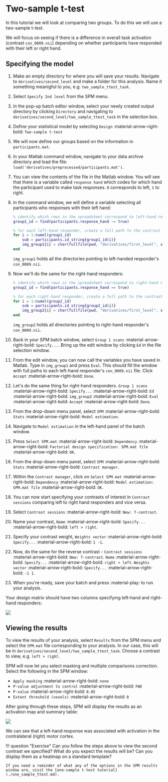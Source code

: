 # Two-sample t-test

In this tutorial we will look at comparing two groups. To do this we will use a two-sample t-test.

We will focus on seeing if there is a difference in overall task activation (contrast `con_0009.nii`) depending on whether participants have responded with their left or right hand. 

## Specifying the model

1. Make an empty directory for where you will save your results. Navigate to `derivatives/second_level` and make a folder for this analysis. Name it something meanigful to you, e.g. `two_sample_ttest_task`. 
2. Select `Specify 2nd level` from the SPM menu. 
3. In the pop-up batch editor window, select your newly created output directory by clicking `Directory` and navigating to `derivatives/second_level/two_sample_ttest_task` in the selection box.
4. Define your statistical model by selecting `Design` :material-arrow-right-bold: `Two-sample t-test`
5. We will now define our groups based on the information in `participants.mat`. 
6. In your Matlab command window, navigate to your data archive directory and load the file: `load('derivatives/preprocessed/participants.mat')`.
7. You can view the contents of the file in the Matlab window. You will see that there is a variable called `response hand` which codes for which hand the participant used to make task responses. `0` corresponds to left, `1` to right. 
8. In the command window, we will define a variable selecting all participants who responses with their left hand:

    ```Matlab
    % identify which rows in the spreadsheet correspond to left-hand responders
    group1_id = find(participants.response_hand ~= true)

    % for each left-hand responder, create a full path to the contrast exploring task effects (con_0009.nii)
    for i = 1:numel(group1_id)
        sub = participants.id_string{group1_id(i)}
        img_group1{i} = char(fullfile(pwd, "derivatives/first_level", sub, "con_0009.nii"))
    end
    ```

    `img_group1` holds all the directories pointing to left-handed responder's `con_0009.nii`. 

9. Now we'll do the same for the right-hand responders:

    ```Matlab
    % identify which rows in the spreadsheet correspond to right-hand responders
    group2_id = find(participants.response_hand == true)

    % for each right-hand responder, create a full path to the contrast exploring task effects (con_0009.nii)
    for i = 1:numel(group2_id)
        sub = participants.id_string{group2_id(i)}
        img_group2{i} = char(fullfile(pwd, "derivatives/first_level", sub, "con_0009.nii"))
    end
    ```

    `img_group2` holds all directories pointing to right-hand responder's `con_0009.nii`.

10. Back in your SPM batch window, select `Group 1 scans` :material-arrow-right-bold: `Specify...`. Bring up the edit window by clicking `Ed` in the file selection window. 
11. From the edit window, you can now call the variables you have saved in Matlab. Type in `img_group1` and press `Eval`. This should fill the window with full paths to each left-hand responder's `con_0009.nii` file. Click `Accept` :material-arrow-right-bold: `Done`.
12. Let's do the same thing for right-hand responders. `Group 1 scans` :material-arrow-right-bold: `Specify...` :material-arrow-right-bold: `Ed` :material-arrow-right-bold: `img_group2` :material-arrow-right-bold: `Eval` :material-arrow-right-bold: `Accept` :material-arrow-right-bold: `Done`.
13. From the drop-down menu panel, select `SPM` :material-arrow-right-bold: `Stats` :material-arrow-right-bold: `Model estimation`. 
14. Navigate to `Model estimation` in the left-hand panel of the batch window. 
15. Press `Select SPM.mat` :material-arrow-right-bold: `Dependency` :material-arrow-right-bold: `Factorial design specification: SPM.mat file` :material-arrow-right-bold: `OK`. 
16. From the drop-down menu panel, select `SPM` :material-arrow-right-bold: `Stats` :material-arrow-right-bold: `Contrast manager`. 
17. Within the `Contrast manager`, click on `Select SPM.mat` :material-arrow-right-bold: `Dependency` :material-arrow-right-bold: `Model estimation: SPM.mat file` :material-arrow-right-bold: `OK`. 
18. You can now start specifying your contrasts of interest in `Contrast sessions` comparing left to right hand responders and vice versa. 
19. Select `Contrast sessions` :material-arrow-right-bold: `New: T-contrast`.
14. Name your contrast, `Name` :material-arrow-right-bold: `Specify...` :material-arrow-right-bold: `left > right`.
15. Specify your contrast weight, `Weights vector` :material-arrow-right-bold: `Specify...` :material-arrow-right-bold: `1 -1`. 
16. Now, do the same for the reverse contrast - `Contrast sessions` :material-arrow-right-bold: `New: T-contrast`. `Name` :material-arrow-right-bold: `Specify...` :material-arrow-right-bold: `right > left`. `Weights vector` :material-arrow-right-bold: `Specify...` :material-arrow-right-bold: `-1 1`. 
17. When you're ready, save your batch and press :material-play: to run your analysis.

Your design matrix should have two columns specifying left-hand and right-hand responders:

![](../../../assets/figures/tutorials/fmri/group/semantic_two_sample_ttest_design_matrix.png)

## Viewing the results

To view the results of your analysis, select `Results` from the SPM menu and select the `SPM.mat` file corresponding to your analysis. In our case, this will be in `derivatives/second_level/two_sample_ttest_task`. Choose a contrast to view, e.g. `left > right`. 

SPM will now let you select masking and multiple comparisons correction. Select the following in the SPM window:

- `Apply masking` :material-arrow-right-bold: `none`
- `P-value adjustment to control` :material-arrow-right-bold: `FWE`
- `P-value` :material-arrow-right-bold: `0.05`
- `Extent threshold (voxels)` :material-arrow-right-bold: `0`

After going through these steps, SPM will display the results as an activation map and summary table: 

![](../../../assets/figures/tutorials/fmri/group/semantic_two_sample_ttest_results.png)

We can see that a left-hand response was associated with activation in the  contralateral (right) motor cortex. 

!!! question "Exercise"
    Can you follow the steps above to view the second contrast we specified?    What do you expect the results will be? Can you display them as a heatmap on a standard template?

    If you need a reminder of what any of the options in the SPM results window are, visit the [one-sample t-test tutorial](./one_sample_ttest.md).